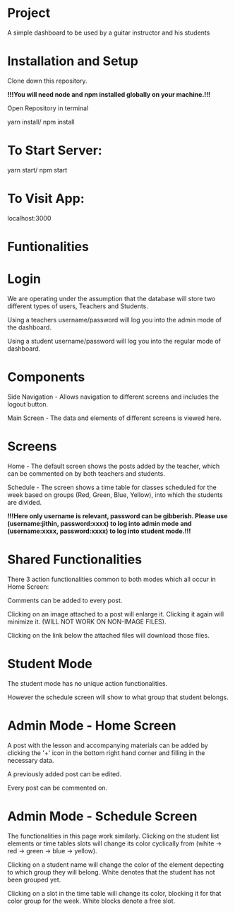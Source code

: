 # Project

A simple dashboard to be used by a guitar instructor and his students

# Installation and Setup

Clone down this repository.

**!!!You will need node and npm installed globally on your machine.!!!**

Open Repository in terminal

yarn install/ npm install

# To Start Server:

yarn start/ npm start

# To Visit App:

localhost:3000

# Funtionalities

# Login

We are operating under the assumption that the database will store two different types of users, Teachers and Students.

Using a teachers username/password will log you into the admin mode of the dashboard.

Using a student username/password will log you into the regular mode of dashboard.

# Components

Side Navigation - Allows navigation to different screens and includes the logout button.

Main Screen - The data and elements of different screens is viewed here.

# Screens

Home - The default screen shows the posts added by the teacher, which can be commented on by both teachers and students.

Schedule - The screen shows a time table for classes scheduled for the week based on groups (Red, Green, Blue, Yellow), into which the students are divided.

**!!!Here only username is relevant, password can be gibberish. Please use (username:jithin, password:xxxx) to log into admin mode**
**and (username:xxxx, password:xxxx) to log into student mode.!!!**

# Shared Functionalities

There 3 action functionalities common to both modes which all occur in Home Screen:

Comments can be added to every post.

Clicking on an image attached to a post will enlarge it. Clicking it again will minimize it. (WILL NOT WORK ON NON-IMAGE FILES).

Clicking on the link below the attached files will download those files.

# Student Mode

The student mode has no unique action functionalities.

However the schedule screen will show to what group that student belongs.

# Admin Mode - Home Screen

A post with the lesson and accompanying materials can be added by clicking the '+' icon in the bottom right hand corner and filling in the necessary data.

A previously added post can be edited.

Every post can be commented on.

# Admin Mode - Schedule Screen

The functionalities in this page work similarly. Clicking on the student list elements or time tables slots will change its color cyclically from
(white -> red -> green -> blue -> yellow).

Clicking on a student name will change the color of the element depecting to which group they will belong.
White denotes that the student has not been grouped yet.

Clicking on a slot in the time table will change its color, blocking it for that color group for the week.
White blocks denote a free slot.

